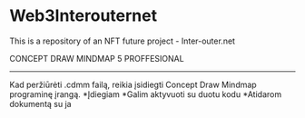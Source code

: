# Web3Interouternet
This is a repository of an NFT future project - Inter-outer.net

CONCEPT DRAW MINDMAP 5 PROFFESIONAL
**********************************************************************************
Kad peržiūrėti .cdmm failą, reikia įsidiegti Concept Draw Mindmap programinę įrangą.
*Įdiegiam
*Galim aktyvuoti su duotu kodu
*Atidarom dokumentą su ja
